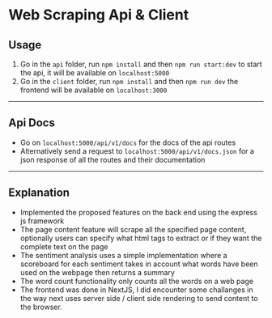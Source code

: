 # Web Scraping Api & Client

## Usage
1. Go in the `api` folder, run `npm install` and then `npm run start:dev` to start the api, it will be available on `localhost:5000`
2. Go in the `client` folder, run `npm install` and then `npm run dev` the frontend will be available on `localhost:3000`

---

## Api Docs
* Go on `localhost:5000/api/v1/docs` for the docs of the api routes
* Alternatively send a request to `localhost:5000/api/v1/docs.json` for a json response of all the routes and their documentation

---

## Explanation
* Implemented the proposed features on the back end using the express js framework
* The page content feature will scrape all the specified page content, optionally users can specify what html tags to extract or if they want the complete text on the page
* The sentiment analysis uses a simple implementation where a scoreboard for each sentiment takes in account what words have been used on the webpage then returns a summary
* The word count functionality only counts all the words on a web page
* The frontend was done in NextJS, I did encounter some challanges in the way next uses server side / client side rendering to send content to the browser.